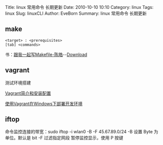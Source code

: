Title: linux 常用命令 长期更新
Date: 2010-10-10 10:10
Category: linux
Tags: linux
Slug: linuxCLI
Author: EveBorn
Summary: linux 常用命令 长期更新

## make

```
<target> : <prerequisites>
[tab] <commands>
```
书：[跟我一起写Makefile-陈皓](https://github.com/Nigelzhf/PelicanBlog/blob/develop/content/书/跟我一起写Makefile-陈皓.pdf)--[Download](https://github.com/Nigelzhf/PelicanBlog/raw/develop/content/%E4%B9%A6/%E8%B7%9F%E6%88%91%E4%B8%80%E8%B5%B7%E5%86%99Makefile-%E9%99%88%E7%9A%93.pdf)

## vagrant

测试环境搭建

[Vagrant简介和安装配置](http://rmingwang.com/vagrant-commands-and-config.html)

[使用Vagrant在Windows下部署开发环境](https://blog.smdcn.net/article/1308.html)

## iftop

命令监控连接的带宽：sudo iftop -i wlan0 -B -F 45.67.89.0/24
-B 设置 Byte 为单位。默认是 bit
-F 过滤指定网段
暂停监控显示，使用 P 按键
